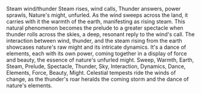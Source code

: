 Steam wind/thunder
Steam rises, wind calls,
Thunder answers, power sprawls,
Nature's might, unfurled.
As the wind sweeps across the land, it carries with it the warmth of the earth, manifesting as rising steam. This natural phenomenon becomes the prelude to a greater spectacle when thunder rolls across the skies, a deep, resonant reply to the wind's call. The interaction between wind, thunder, and the steam rising from the earth showcases nature's raw might and its intricate dynamics. It's a dance of elements, each with its own power, coming together in a display of force and beauty, the essence of nature's unfurled might.
Sweep, Warmth, Earth, Steam, Prelude, Spectacle, Thunder, Sky, Interaction, Dynamics, Dance, Elements, Force, Beauty, Might.
Celestial tempests ride the winds of change, as the thunder's roar heralds the coming storm and the dance of nature's elements.